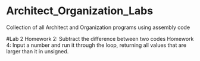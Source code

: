 # Architect_Organization_Labs
Collection of all Architect and Organization programs using assembly code

#Lab 2
Homework 2: Subtract the difference between two codes
Homework 4: Input a number and run it through the loop, returning all values that are larger than it in unsigned.

